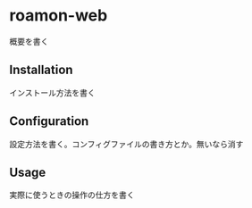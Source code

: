 # roamon-web
概要を書く

## Installation
インストール方法を書く

## Configuration
設定方法を書く。コンフィグファイルの書き方とか。無いなら消す

## Usage
実際に使うときの操作の仕方を書く